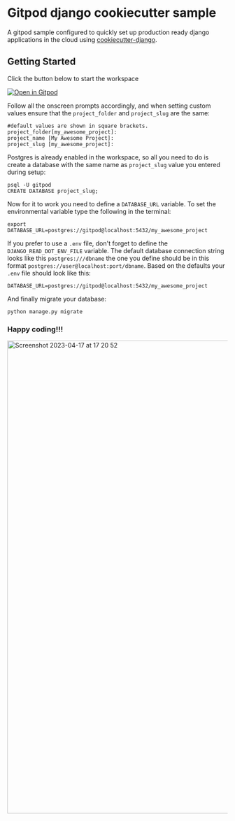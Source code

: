 # Gitpod django cookiecutter sample
A gitpod sample configured to quickly set up production ready django applications in the cloud using [cookiecutter-django](https://github.com/cookiecutter/cookiecutter-django).
## Getting Started
Click the button below to start the workspace

[![Open in Gitpod](https://gitpod.io/button/open-in-gitpod.svg)](https://gitpod.io/#https://github.com/themilar/django-cookiecutter-sample/)

Follow all the onscreen prompts accordingly, and when setting custom values ensure that the `project_folder` and `project_slug` are the same:
```
#default values are shown in square brackets.
project_folder[my_awesome_project]: 
project_name [My Awesome Project]: 
project_slug [my_awesome_project]: 
```
Postgres is already enabled in the workspace, so all you need to do is create a database with the same name as `project_slug` value you entered during setup:
```
psql -U gitpod
CREATE DATABASE project_slug;
```
Now for it to work you need to define a `DATABASE_URL` variable. To set the environmental variable type the following in the terminal:
```
export DATABASE_URL=postgres://gitpod@localhost:5432/my_awesome_project
```
If you prefer to use a `.env` file, don't forget to define the `DJANGO_READ_DOT_ENV_FILE` variable. The default database connection string looks like this `postgres:///dbname` the one you define should be in this format `postgres://user@localhost:port/dbname`.
Based on the defaults your `.env` file should look like this: 
```
DATABASE_URL=postgres://gitpod@localhost:5432/my_awesome_project
```
And finally migrate your database:
```
python manage.py migrate
```
### Happy coding!!!
<img width="1082" alt="Screenshot 2023-04-17 at 17 20 52" src="https://user-images.githubusercontent.com/53567551/232548837-5784644e-1d8e-4f9d-bc30-068713bdb80e.png">
